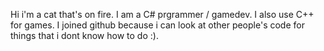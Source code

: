 Hi i'm a cat that's on fire.
I am a C# prgrammer / gamedev.
I also use C++ for games.
I joined github because i can look at other people's code for things that i dont know how to do :).
